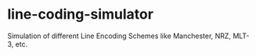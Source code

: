 # line-coding-simulator
Simulation of different Line Encoding Schemes like Manchester, NRZ, MLT-3, etc.
